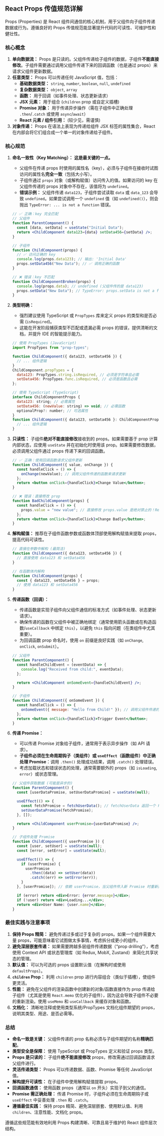 ## React Props 传值规范详解

Props (Properties) 是 React 组件间通信的核心机制，用于父组件向子组件传递数据或行为。遵循良好的 Props 传值规范能显著提升代码的可读性、可维护性和健壮性。

### 核心概念

1.  **单向数据流：** Props 是只读的。父组件传递给子组件的数据，子组件**不能直接修改**。子组件需要通过调用父组件传递下来的回调函数（也是通过 props）来请求父组件更新数据。
2.  **任意类型：** Props 可以传递任何 JavaScript 值，包括：
    - **基础数据类型：** `string`, `number`, `boolean`, `null`, `undefined`
    - **复杂数据类型：** `object`, `array`
    - **函数：** 用于回调（如事件处理、状态更新请求）
    - **JSX 元素：** 用于组合 (`children` prop 或自定义插槽)
    - **Promise 对象：** 用于传递异步操作（需在子组件中正确处理 `.then`/`.catch` 或使用 `async`/`await`）
    - **React 元素 / 组件引用：** (较少见，需谨慎)
3.  **对象传递：** Props 在语法上表现为传递给组件 JSX 标签的属性集合，React 在内部会将它们组合成一个单一的对象传递给子组件。

### 核心规范

1.  **命名一致性（Key Matching）：** **这是最关键的一点。**

    - 父组件在传递 props 时使用的属性名（key），必须与子组件在接收时试图访问的属性名**完全一致**（包括大小写）。
    - 子组件通过 `props` 对象（或解构赋值）访问传入的值。如果访问的 key 在父组件传递的 props 对象中不存在，该值将为 `undefined`。
    - **错误示例：** 父组件传递 `data123`，子组件尝试读取 `data` 或 `data_123` 会导致 `undefined`。如果尝试调用一个 `undefined` 值（如 `undefined()`），则会抛出 `TypeError: ... is not a function` 错误。

    ```jsx
    // ✅ 正确：key 完全匹配
    // 父组件
    function ParentComponent() {
      const [data, setData] = useState("Initial Data");
      return <ChildComponent data123={data} setData456={setData} />;
    }

    // 子组件
    function ChildComponent(props) {
      // ✅ 访问正确的 key
      console.log(props.data123); // 输出: 'Initial Data'
      props.setData456("New Data"); // ✅ 调用正确的函数
    }

    // ❌ 错误：key 不匹配
    function ChildComponentBroken(props) {
      console.log(props.data); // undefined (父组件传的是 data123)
      props.setData("New Data"); // TypeError: props.setData is not a function (父组件传的是 setData456)
    }
    ```

2.  **类型明确：**

    - 强烈建议使用 TypeScript 或 `PropTypes` 库来定义 props 的类型和是否必需 (`isRequired`)。
    - 这能在开发阶段捕获类型不匹配或遗漏必需 props 的错误，提供清晰的文档，并提升 IDE 的智能提示能力。

    ```jsx
    // 使用 PropTypes (JavaScript)
    import PropTypes from "prop-types";

    function ChildComponent({ data123, setData456 }) {
      // ... 组件逻辑
    }
    ChildComponent.propTypes = {
      data123: PropTypes.string.isRequired, // 必须是字符串且必需
      setData456: PropTypes.func.isRequired, // 必须是函数且必需
    };

    // 使用 TypeScript (TypeScript)
    interface ChildComponentProps {
      data123: string; // 必需属性
      setData456: (newValue: string) => void; // 必需函数
      optionalProp?: number; // 可选属性
    }
    function ChildComponent({ data123, setData456 }: ChildComponentProps) {
      // ... 组件逻辑
    }
    ```

3.  **只读性：** 子组件**绝对不能直接修改**接收到的 props。如果需要基于 prop 计算内部状态，应使用 `useState` 并在初始化时使用该 prop。如果需要修改数据，必须调用父组件通过 props 传递下来的回调函数。

    ```jsx
    // ✅ 正确：使用回调函数请求父组件更新
    function ChildComponent({ value, onChange }) {
      const handleClick = () => {
        onChange(newValue); // 调用父组件传递的函数来请求更新
      };
      return <button onClick={handleClick}>Change Value</button>;
    }

    // ❌ 错误：直接修改 prop
    function BadChildComponent(props) {
      const handleClick = () => {
        props.value = "new value"; // 直接修改 props.value 是绝对禁止的！React 会警告/错误。
      };
      return <button onClick={handleClick}>Change Badly</button>;
    }
    ```

4.  **解构赋值：** 推荐在子组件函数参数或函数体顶部使用解构赋值来提取 props，提高代码可读性。

    ```jsx
    // 直接在参数中解构 (最简洁)
    function ChildComponent({ data123, setData456 }) {
      // 直接使用 data123 和 setData456
    }

    // 在函数体内解构
    function ChildComponent(props) {
      const { data123, setData456 } = props;
      // 使用 data123 和 setData456
    }
    ```

5.  **传递函数（回调）：**

    - 传递函数是实现子组件向父组件通信的标准方式（如事件处理、状态更新请求）。
    - 确保传递的函数在父组件中被正确地绑定（通常使用箭头函数或在构造函数/`useCallback` 中绑定 `this`），以避免 `this` 指向问题（在类组件中尤其重要）。
    - 为回调函数 prop 命名时，使用 `on` 前缀是良好实践（如 `onChange`, `onClick`, `onSubmit`）。

    ```jsx
    // 父组件
    function ParentComponent() {
      const handleChildEvent = (eventData) => {
        console.log("Received from child:", eventData);
      };

      return <ChildComponent onSomeEvent={handleChildEvent} />;
    }

    // 子组件
    function ChildComponent({ onSomeEvent }) {
      const handleClick = () => {
        onSomeEvent({ message: "Hello from Child!" }); // 调用父组件传递的回调
      };
      return <button onClick={handleClick}>Trigger Event</button>;
    }
    ```

6.  **传递 Promise：**

    - 可以传递 Promise 对象给子组件，通常用于表示异步操作（如 API 请求）。
    - **子组件必须在生命周期钩子（类组件）或 `useEffect`（函数组件）中正确处理 Promise**：调用 `.then()` 处理成功结果，调用 `.catch()` 处理错误。
    - 考虑加载状态和错误状态的处理，通常需要额外的 props（如 `isLoading`, `error`）或状态管理。

    ```jsx
    // 父组件获取数据 (可能是异步的)
    function ParentComponent() {
      const [userDataPromise, setUserDataPromise] = useState(null);

      useEffect(() => {
        const fetchPromise = fetchUserData(); // fetchUserData 返回一个 Promise
        setUserDataPromise(fetchPromise);
      }, []);

      return <ChildComponent userPromise={userDataPromise} />;
    }

    // 子组件处理 Promise
    function ChildComponent({ userPromise }) {
      const [user, setUser] = useState(null);
      const [error, setError] = useState(null);

      useEffect(() => {
        if (userPromise) {
          userPromise
            .then((data) => setUser(data))
            .catch((err) => setError(err));
        }
      }, [userPromise]); // 依赖 userPromise，当父组件传入新 Promise 时重新执行

      if (error) return <div>Error: {error.message}</div>;
      if (!user) return <div>Loading...</div>;
      return <div>User Name: {user.name}</div>;
    }
    ```

### 最佳实践与注意事项

1.  **保持 Props 精简：** 避免传递过多或过于复杂的 props。如果一个组件需要大量 props，可能意味着它试图做太多事情，考虑拆分成更小的组件。
2.  **避免深层嵌套传递：** 如果需要跨越多层组件传递数据（“prop drilling”），考虑使用 Context API 或状态管理库（如 Redux, MobX, Zustand）来简化共享状态的管理。
3.  **默认值：** 可以为可选的 props 设置默认值（在解构时或使用 `defaultProps`）。
4.  **`children` Prop：** 利用 `children` prop 进行内容组合（类似于插槽），使组件更灵活。
5.  **性能：** 避免在父组件的渲染函数中创建新的对象/函数直接作为 prop 传递给子组件（尤其是使用 `React.memo` 优化的子组件），因为这会导致子组件不必要的重新渲染。使用 `useMemo` 和 `useCallback` 来缓存对象和函数。
6.  **文档化：** 清晰地注释或使用类型系统/PropTypes 文档化组件期望的 props，说明其类型、用途、是否必需等。

### 总结

- **命名一致是关键：** 父组件传递的 prop 名称必须与子组件期望的名称**精确匹配**。
- **类型安全是保障：** 使用 TypeScript 或 PropTypes 定义和验证 props 类型。
- **Props 是只读的：** 子组件**绝不能直接修改** props，修改需通过回调函数请求父组件进行。
- **灵活传递类型：** Props 可以传递数据、函数、Promise 等任何 JavaScript 值。
- **解构提升可读性：** 在子组件中使用解构赋值提取 props。
- **回调函数通信：** 使用函数 props（通常以 `on` 开头）实现子到父的通信。
- **Promise 需正确处理：** 传递 Promise 时，子组件必须在生命周期钩子或 `useEffect` 中妥善处理 `.then` 和 `.catch`。
- **遵循最佳实践：** 保持 props 精简、避免深层嵌套、使用默认值、利用 `children`、注意性能、文档化 props。

遵循这些规范能有效地利用 Props 构建清晰、可靠且易于维护的 React 组件层次结构。

